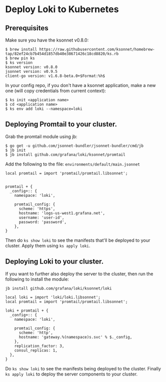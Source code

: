 # Deploy Loki to Kubernetes

## Prerequisites

Make sure you have the ksonnet v0.8.0:

```
$ brew install https://raw.githubusercontent.com/ksonnet/homebrew-tap/82ef24cb7b454d1857db40e38671426c18cd8820/ks.rb
$ brew pin ks
$ ks version
ksonnet version: v0.8.0
jsonnet version: v0.9.5
client-go version: v1.6.8-beta.0+$Format:%h$
```

In your config repo, if you don't have a ksonnet application, make a new one (will copy credentials from current context):

```
$ ks init <application name>
$ cd <application name>
$ ks env add loki --namespace=loki
```

## Deploying Promtail to your cluster.

Grab the promtail module using jb:

```
$ go get -u github.com/jsonnet-bundler/jsonnet-bundler/cmd/jb
$ jb init
$ jb install github.com/grafana/loki/ksonnet/promtail
```

Add the following to the file: `environments/default/main.jsonnet`
```
local promtail = import 'promtail/promtail.libsonnet';


promtail + {
  _config+:: {
    namespace: 'loki',

    promtail_config: {
      scheme: 'https',
      hostname: 'logs-us-west1.grafana.net',
      username: 'user-id',
      password: 'password',
    },
}
```

Then do `ks show loki` to see the manifests that'll be deployed to your cluster.
Apply them using `ks apply loki`.

## Deploying Loki to your cluster.

If you want to further also deploy the server to the cluster, then run the following to install the module:

```
jb install github.com/grafana/loki/ksonnet/loki
```


```
local loki = import 'loki/loki.libsonnet';
local promtail = import 'promtail/promtail.libsonnet';

loki + promtail + {
  _config+:: {
    namespace: 'loki',

    promtail_config: {
      scheme: 'http',
      hostname: 'gateway.%(namespace)s.svc' % $._config,
    },
    replication_factor: 3,
    consul_replicas: 1,
  },
}
```

Do `ks show loki` to see the manifests being deployed to the cluster.
Finally `ks apply loki` to deploy the server components to your cluster.
